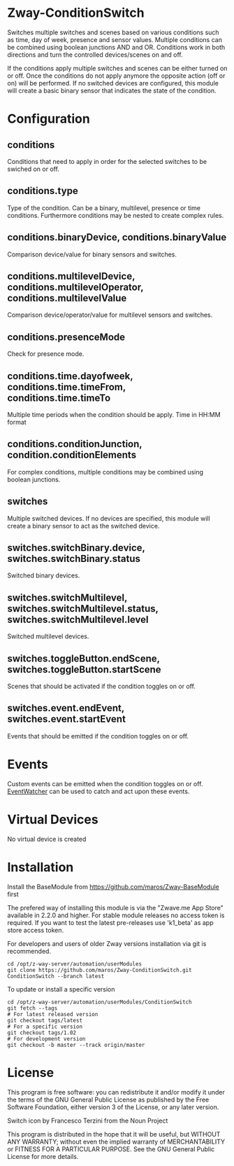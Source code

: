 # Zway-ConditionSwitch

Switches multiple switches and scenes based on various conditions such as
time, day of week, presence and sensor values. Multiple conditions can be
combined using boolean junctions AND and OR. Conditions work in both
directions and turn the controlled devices/scenes on and off.

If the conditions apply multiple switches and scenes can be either turned
on or off. Once the conditions do not apply anymore the opposite action
(off or on) will be performed. If no switched devices are configured, this
module will create a basic binary sensor that indicates the state of the
condition.

# Configuration

## conditions

Conditions that need to apply in order for the selected switches to be
swiched on or off.

## conditions.type

Type of the condition. Can be a binary, multilevel, presence or time
conditions. Furthermore conditions may be nested to create complex rules.

## conditions.binaryDevice, conditions.binaryValue

Comparison device/value for binary sensors and switches.

## conditions.multilevelDevice, conditions.multilevelOperator, conditions.multilevelValue

Comparison device/operator/value for multilevel sensors and switches.

## conditions.presenceMode

Check for presence mode.

## conditions.time.dayofweek, conditions.time.timeFrom, conditions.time.timeTo

Multiple time periods when the condition should be apply. Time in HH:MM format

## conditions.conditionJunction, condition.conditionElements

For complex conditions, multiple conditions may be combined using boolean
junctions.

## switches

Multiple switched devices. If no devices are specified, this module will create
a binary sensor to act as the switched device.

## switches.switchBinary.device, switches.switchBinary.status

Switched binary devices.

## switches.switchMultilevel, switches.switchMultilevel.status, switches.switchMultilevel.level

Switched multilevel devices.

## switches.toggleButton.endScene, switches.toggleButton.startScene

Scenes that should be activated if the condition toggles on or off.

## switches.event.endEvent, switches.event.startEvent

Events that should be emitted if the condition toggles on or off.

# Events

Custom events can be emitted when the condition toggles on or off.
[EventWatcher](https://github.com/maros/Zway-EventWatcher) can be
used to catch and act upon these events.

# Virtual Devices

No virtual device is created

# Installation

Install the BaseModule from https://github.com/maros/Zway-BaseModule first

The prefered way of installing this module is via the "Zwave.me App Store"
available in 2.2.0 and higher. For stable module releases no access token is
required. If you want to test the latest pre-releases use 'k1_beta' as
app store access token.

For developers and users of older Zway versions installation via git is
recommended.

```shell
cd /opt/z-way-server/automation/userModules
git clone https://github.com/maros/Zway-ConditionSwitch.git ConditionSwitch --branch latest
```

To update or install a specific version
```shell
cd /opt/z-way-server/automation/userModules/ConditionSwitch
git fetch --tags
# For latest released version
git checkout tags/latest
# For a specific version
git checkout tags/1.02
# For development version
git checkout -b master --track origin/master
```

# License

This program is free software: you can redistribute it and/or modify
it under the terms of the GNU General Public License as published by
the Free Software Foundation, either version 3 of the License, or any
later version.

Switch icon by Francesco Terzini from the Noun Project

This program is distributed in the hope that it will be useful,
but WITHOUT ANY WARRANTY; without even the implied warranty of
MERCHANTABILITY or FITNESS FOR A PARTICULAR PURPOSE. See the
GNU General Public License for more details.
